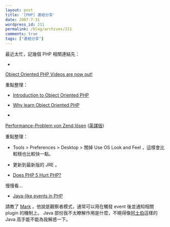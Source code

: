 ```yaml
---
layout: post
title: '[PHP] 連結分享'
date: 2007-7-31
wordpress_id: 211
permalink: /blog/archives/211
comments: true
tags: ["連結分享"]
---
```


最近太忙，記幾個 PHP 相關連結先：

* 

[Object Oriented PHP Videos are now out!](http://www.killerphp.com/articles/object-oriented-php-videos/)

重點整理：

* [Introduction to Object Oriented PHP](http://www.killerphp.com/videos/oop_php_introduction/01_oop_php_introduction.html)
* [Why learn Object Oriented PHP](http://www.killerphp.com/videos/oop_why_learn_oop/why_learn_oop.html)


* 
[Performance-Problem von Zend lösen](http://labuschin.com/journal/software-tools-downloads/performance_problem-von-zend-loesen) ([英譯版](http://64.233.179.104/translate_c?hl=en&amp;langpair=de%7Cen&amp;u=http://labuschin.com/journal/software-tools-downloads/performance_problem-von-zend-loesen)) 

重點整理：

* Tools > Preferences > Desktop > 關掉 Use OS Look and Feel ，這樣會比較穩也比較快一點。
* 更新到最新版的 JRE 。


* [Does PHP 5 Hurt PHP?](http://sandro.groganz.com/weblog/2007/07/30/does-php-5-hurt-php/)

慢慢看...

* [Java-like events in PHP](http://www.alexatnet.com/node/29)

請教了 [Mark](http://blog.markplace.net/) ，他說是觀察者模式，通常可以用在觸發 event 後並通知相關 plugin 的機制上。 Java 部份我不太瞭解作用是什麼，不曉得像[阿土伯](http://racklin.blogspot.com/)這樣的 Java 高手能不能為我解惑一下。


